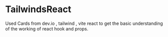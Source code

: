 # TailwindsReact
Used Cards from dev.io , tailwind , vite react to get the basic understanding of the working of react hook and props.
